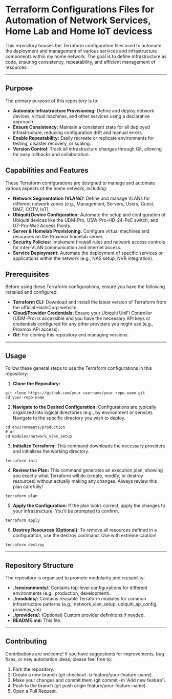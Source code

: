 # Terraform Configurations Files for Automation of Network Services, Home Lab and Home IoT devicess

This repository houses the Terraform configuration files used to automate the deployment and management of various services and infrastructure components within my home network. The goal is to define infrastructure as code, ensuring consistency, repeatability, and efficient management of resources.

<hr>

## Purpose
The primary purpose of this repository is to:
* **Automate Infrastructure Provisioning:** Define and deploy network devices, virtual machines, and other services using a declarative approach.
* **Ensure Consistency:** Maintain a consistent state for all deployed infrastructure, reducing configuration drift and manual errors.
* **Enable Repeatability:** Easily recreate or replicate environments for testing, disaster recovery, or scaling.
* **Version Control:** Track all infrastructure changes through Git, allowing for easy rollbacks and collaboration.

## Capabilities and Features
These Terraform configurations are designed to manage and automate various aspects of the home network, including:
* **Network Segmentation (VLANs):** Define and manage VLANs for different network zones (e.g., Management, Servers, Users, Guest, DMZ, CCTV, IoT).
* **Ubiquiti Device Configuration:** Automate the setup and configuration of Ubiquiti devices like the UDM-Pro, USW-Pro-HD-24-PoE switch, and U7-Pro-Wall Access Points.
* **Server & Homelab Provisioning:** Configure virtual machines and resources on the Proxmox homelab server.
* **Security Policies:** Implement firewall rules and network access controls for inter-VLAN communication and internet access.
* **Service Deployment:** Automate the deployment of specific services or applications within the network (e.g., NAS setup, NVR integration).

## Prerequisites
Before using these Terraform configurations, ensure you have the following installed and configured:
* **Terraform CLI:** Download and install the latest version of Terraform from the official HashiCorp website.
* **Cloud/Provider Credentials:** Ensure your Ubiquiti UniFi Controller (UDM-Pro) is accessible and you have the necessary API keys or credentials configured for any other providers you might use (e.g., Proxmox API access).
* **Git:** For cloning this repository and managing versions.

<hr>

## Usage
Follow these general steps to use the Terraform configurations in this repository:
1. **Clone the Repository:**
```
git clone https://github.com/your-username/your-repo-name.git
cd your-repo-name
```

2. **Navigate to the Desired Configuration:**
Configurations are typically organized into logical directories (e.g., by environment or service). Navigate to the specific directory you wish to deploy.
```
cd environments/production
# or
cd modules/network_vlan_setup
```

3. **Initialize Terraform:**
This command downloads the necessary providers and initializes the working directory.
```
terraform init
```

4. **Review the Plan:**
This command generates an execution plan, showing you exactly what Terraform will do (create, modify, or destroy resources) without actually making any changes. Always review this plan carefully!
```
terraform plan
```

5. **Apply the Configuration:**
If the plan looks correct, apply the changes to your infrastructure. You'll be prompted to confirm.
```
terraform apply
```

6. **Destroy Resources (Optional):**
To remove all resources defined in a configuration, use the destroy command. Use with extreme caution!
```
terraform destroy
```

<hr>

## Repository Structure
The repository is organised to promote modularity and reusability:
* **./environments/:** Contains top-level configurations for different environments (e.g., production, development).
* **./modules/:** Contains reusable Terraform modules for common infrastructure patterns (e.g., network_vlan_setup, ubiquiti_ap_config, proxmox_vm).
* **./providers/:** (Optional) Custom provider definitions if needed.
* **README.md:** This file.

<hr>

## Contributing
Contributions are welcome! If you have suggestions for improvements, bug fixes, or new automation ideas, please feel free to:
1. Fork the repository.
2. Create a new branch (git checkout -b feature/your-feature-name).
3. Make your changes and commit them (git commit -m 'Add new feature').
4. Push to the branch (git push origin feature/your-feature-name).
5. Open a Pull Request.
